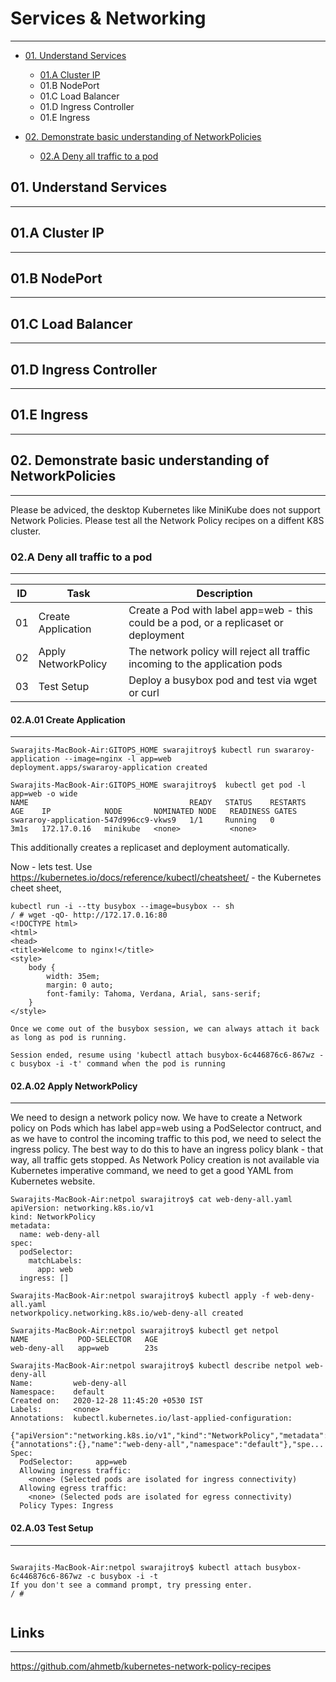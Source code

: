 # Services & Networking
---

* [01. Understand Services](#01-understand-services)
   * [01.A Cluster IP](#01a--cluster-ip)
   * 01.B NodePort
   * 01.C Load Balancer
   * 01.D Ingress Controller 
   * 01.E Ingress
   
* [02. Demonstrate basic understanding of NetworkPolicies](#02-demonstrate-basic-understanding-of-networkpolicies)
   * [02.A Deny all traffic to a pod](#02a-deny-all-traffic-to-a-pod)


## 01. Understand Services 
---

## 01.A  Cluster IP
---

## 01.B  NodePort
---

## 01.C  Load Balancer
---

## 01.D  Ingress Controller
---

## 01.E  Ingress
---

## 02. Demonstrate basic understanding of NetworkPolicies
---

Please be adviced, the desktop Kubernetes like MiniKube does not support Network Policies. Please test all the Network Policy recipes on a diffent K8S cluster.



### 02.A Deny all traffic to a pod
---

| ID | Task | Description |
| ----------- | ----------- | -------|
| 01 | Create Application | Create a Pod with label app=web - this could be a pod, or a replicaset or deployment |
| 02 | Apply NetworkPolicy| The network policy will reject all traffic incoming to the application pods |
| 03 | Test Setup | Deploy a busybox pod and test via wget or curl | 


#### 02.A.01 Create Application
---

 ```
Swarajits-MacBook-Air:GITOPS_HOME swarajitroy$ kubectl run swararoy-application --image=nginx -l app=web
deployment.apps/swararoy-application created

Swarajits-MacBook-Air:GITOPS_HOME swarajitroy$  kubectl get pod -l app=web -o wide
NAME                                    READY   STATUS    RESTARTS   AGE    IP            NODE       NOMINATED NODE   READINESS GATES
swararoy-application-547d996cc9-vkws9   1/1     Running   0          3m1s   172.17.0.16   minikube   <none>           <none>

```

This additionally creates a replicaset and deployment automatically. 

Now - lets test. Use https://kubernetes.io/docs/reference/kubectl/cheatsheet/ - the Kubernetes cheet sheet, 

```
kubectl run -i --tty busybox --image=busybox -- sh
/ # wget -qO- http://172.17.0.16:80
<!DOCTYPE html>
<html>
<head>
<title>Welcome to nginx!</title>
<style>
    body {
        width: 35em;
        margin: 0 auto;
        font-family: Tahoma, Verdana, Arial, sans-serif;
    }
</style>

Once we come out of the busybox session, we can always attach it back as long as pod is running.

Session ended, resume using 'kubectl attach busybox-6c446876c6-867wz -c busybox -i -t' command when the pod is running

```

#### 02.A.02 Apply NetworkPolicy
---

We need to design a network policy now. We have to create a Network policy on Pods which has label app=web using a PodSelector contruct, and as we have to control the incoming traffic to this pod, we need to select the ingress policy. The best way to do this to have an ingress policy blank - that way, all traffic gets stopped. As Network Policy creation is not available via Kubernetes imperative command, we need to get a good YAML from Kubernetes website.

```
Swarajits-MacBook-Air:netpol swarajitroy$ cat web-deny-all.yaml
apiVersion: networking.k8s.io/v1
kind: NetworkPolicy
metadata:
  name: web-deny-all
spec:
  podSelector:
    matchLabels:
      app: web
  ingress: []
 
Swarajits-MacBook-Air:netpol swarajitroy$ kubectl apply -f web-deny-all.yaml
networkpolicy.networking.k8s.io/web-deny-all created

Swarajits-MacBook-Air:netpol swarajitroy$ kubectl get netpol
NAME           POD-SELECTOR   AGE
web-deny-all   app=web        23s

Swarajits-MacBook-Air:netpol swarajitroy$ kubectl describe netpol web-deny-all
Name:         web-deny-all
Namespace:    default
Created on:   2020-12-28 11:45:20 +0530 IST
Labels:       <none>
Annotations:  kubectl.kubernetes.io/last-applied-configuration:
                {"apiVersion":"networking.k8s.io/v1","kind":"NetworkPolicy","metadata":{"annotations":{},"name":"web-deny-all","namespace":"default"},"spe...
Spec:
  PodSelector:     app=web
  Allowing ingress traffic:
    <none> (Selected pods are isolated for ingress connectivity)
  Allowing egress traffic:
    <none> (Selected pods are isolated for egress connectivity)
  Policy Types: Ingress

```

#### 02.A.03 Test Setup 
---

```

Swarajits-MacBook-Air:netpol swarajitroy$ kubectl attach busybox-6c446876c6-867wz -c busybox -i -t
If you don't see a command prompt, try pressing enter.
/ #


```

## Links
---

https://github.com/ahmetb/kubernetes-network-policy-recipes
